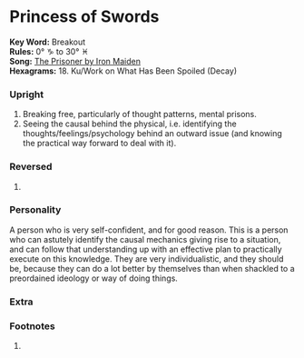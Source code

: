 # Princess of Swords

**Key Word:** Breakout  
**Rules:** 0° ♑︎ to 30° ♓︎  
**Song:** [The Prisoner by Iron Maiden](https://www.youtube.com/watch?v=MLYdFSaE4tk)  
**Hexagrams:** 18. Ku/Work on What Has Been Spoiled (Decay)



### Upright

1) Breaking free, particularly of thought patterns, mental prisons.
2) Seeing the causal behind the physical, i.e. identifying the thoughts/feelings/psychology behind an outward issue (and knowing the practical way forward to deal with it).



### Reversed

1) 



### Personality

A person who is very self-confident, and for good reason. This is a person who can astutely identify the causal mechanics giving rise to a situation, and can follow that understanding up with an effective plan to practically execute on this knowledge. They are very individualistic, and they should be, because they can do a lot better by themselves than when shackled to a preordained ideology or way of doing things.



### Extra





### Footnotes

1. 



